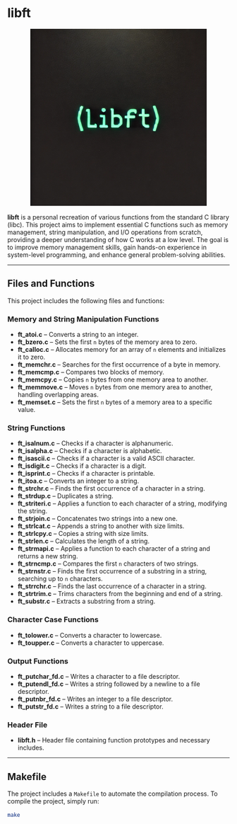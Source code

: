 # libft
<div align="center">
<img src="https://github.com/karam-koujan/libft/blob/main/libft.webp" width="400" alt="libft logo"/>
</div>

**libft** is a personal recreation of various functions from the standard C library (libc). This project aims to implement essential C functions such as memory management, string manipulation, and I/O operations from scratch, providing a deeper understanding of how C works at a low level. The goal is to improve memory management skills, gain hands-on experience in system-level programming, and enhance general problem-solving abilities.

---

## Files and Functions

This project includes the following files and functions:

### Memory and String Manipulation Functions
- **ft_atoi.c** – Converts a string to an integer.
- **ft_bzero.c** – Sets the first `n` bytes of the memory area to zero.
- **ft_calloc.c** – Allocates memory for an array of `n` elements and initializes it to zero.
- **ft_memchr.c** – Searches for the first occurrence of a byte in memory.
- **ft_memcmp.c** – Compares two blocks of memory.
- **ft_memcpy.c** – Copies `n` bytes from one memory area to another.
- **ft_memmove.c** – Moves `n` bytes from one memory area to another, handling overlapping areas.
- **ft_memset.c** – Sets the first `n` bytes of a memory area to a specific value.

### String Functions
- **ft_isalnum.c** – Checks if a character is alphanumeric.
- **ft_isalpha.c** – Checks if a character is alphabetic.
- **ft_isascii.c** – Checks if a character is a valid ASCII character.
- **ft_isdigit.c** – Checks if a character is a digit.
- **ft_isprint.c** – Checks if a character is printable.
- **ft_itoa.c** – Converts an integer to a string.
- **ft_strchr.c** – Finds the first occurrence of a character in a string.
- **ft_strdup.c** – Duplicates a string.
- **ft_striteri.c** – Applies a function to each character of a string, modifying the string.
- **ft_strjoin.c** – Concatenates two strings into a new one.
- **ft_strlcat.c** – Appends a string to another with size limits.
- **ft_strlcpy.c** – Copies a string with size limits.
- **ft_strlen.c** – Calculates the length of a string.
- **ft_strmapi.c** – Applies a function to each character of a string and returns a new string.
- **ft_strncmp.c** – Compares the first `n` characters of two strings.
- **ft_strnstr.c** – Finds the first occurrence of a substring in a string, searching up to `n` characters.
- **ft_strrchr.c** – Finds the last occurrence of a character in a string.
- **ft_strtrim.c** – Trims characters from the beginning and end of a string.
- **ft_substr.c** – Extracts a substring from a string.

### Character Case Functions
- **ft_tolower.c** – Converts a character to lowercase.
- **ft_toupper.c** – Converts a character to uppercase.

### Output Functions
- **ft_putchar_fd.c** – Writes a character to a file descriptor.
- **ft_putendl_fd.c** – Writes a string followed by a newline to a file descriptor.
- **ft_putnbr_fd.c** – Writes an integer to a file descriptor.
- **ft_putstr_fd.c** – Writes a string to a file descriptor.

### Header File
- **libft.h** – Header file containing function prototypes and necessary includes.

---

## Makefile

The project includes a `Makefile` to automate the compilation process. To compile the project, simply run:

```bash
make
```
